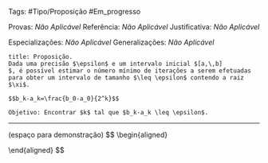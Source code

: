Tags: #Tipo/Proposição #Em_progresso

Provas: _Não Aplicável_
Referência: _Não Aplicável_
Justificativa: _Não Aplicável_

Especializações: _Não Aplicável_
Generalizações: _Não Aplicável_

```ad-question
title: Proposição.
Dada uma precisão $\epsilon$ e um intervalo inicial $[a,\,b]
$, é possível estimar o número mínimo de iterações a serem efetuadas para obter um intervalo de tamanho $\leq \epsilon$ contendo a raiz $\xi$.

$$b_k-a_k=\frac{b_0-a_0}{2^k}$$

Objetivo: Encontrar $k$ tal que $b_k-a_k \leq \epsilon$.
```
---
(espaço para demonstração)
$$
\begin{aligned}

\end{aligned}
$$